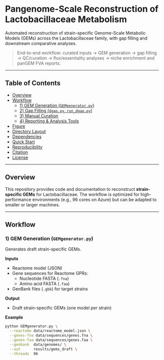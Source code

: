 # Pangenome-Scale Reconstruction of Lactobacillaceae Metabolism
Automated reconstruction of strain-specific Genome-Scale Metabolic Models (GEMs) across the Lactobacillaceae family, with gap filling and downstream comparative analyses.

> End-to-end workflow: curated inputs → GEM generation → gap filling → QC/curation → flux/essentiality analyses → niche enrichment and panGEM FVA reports.

---

## Table of Contents
- [Overview](#overview)
- [Workflow](#workflow)
  - [1) GEM Generation (`GEMgenerator.py`)](#1-gem-generation-gemgeneratorpy)
  - [2) Gap Filling (`dgap.py`, `run_dgap.py`)](#2-gap-filling-dgappy-rundgappy)
  - [3) Manual Curation](#3-manual-curation)
  - [4) Reporting & Analysis Tools](#4-reporting--analysis-tools)
- [Figure](#figure)
- [Directory Layout](#directory-layout)
- [Dependencies](#dependencies)
- [Quick Start](#quick-start)
- [Reproducibility](#reproducibility)
- [Citation](#citation)
- [License](#license)

---

## Overview
This repository provides code and documentation to reconstruct **strain-specific GEMs** for Lactobacillaceae. The workflow is optimized for high-performance environments (e.g., 96 cores on Azure) but can be adapted to smaller or larger machines.

---

## Workflow

### 1) GEM Generation (`GEMgenerator.py`)
Generates draft strain-specific GEMs.

**Inputs**
- Reactome model (JSON)
- Gene sequences for Reactome GPRs:
  - Nucleotide FASTA (`.fna`)
  - Amino acid FASTA (`.faa`)
- GenBank files (`.gbk`) for target strains

**Output**
- Draft strain-specific GEMs (one model per strain)

**Example**
```bash
python GEMgenerator.py \
  --reactome data/reactome_model.json \
  --genes-fna data/sequences/genes.fna \
  --genes-faa data/sequences/genes.faa \
  --genbank  data/genomes/ \
  --out      results/gems_draft \
  --threads  96
